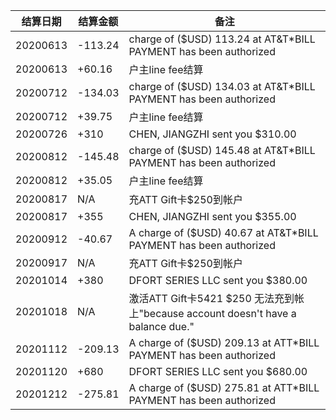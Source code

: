 结算日期|结算金额|备注
---|---|---
20200613|-113.24|charge of ($USD) 113.24 at AT&T*BILL PAYMENT has been authorized
20200613|+60.16|户主line fee结算
20200712|-134.03|charge of ($USD) 134.03 at AT&T*BILL PAYMENT has been authorized
20200712|+39.75|户主line fee结算
20200726|+310|CHEN, JIANGZHI sent you $310.00
20200812|-145.48|charge of ($USD) 145.48 at AT&T*BILL PAYMENT has been authorized
20200812|+35.05| 户主line fee结算
20200817|N/A|充ATT Gift卡$250到帐户
20200817|+355|CHEN, JIANGZHI sent you $355.00
20200912|-40.67|A charge of ($USD) 40.67 at AT&T*BILL PAYMENT has been authorized
20200917|N/A|充ATT Gift卡$250到帐户
20201014|+380|DFORT SERIES LLC sent you $380.00
20201018|N/A|激活ATT Gift卡5421 $250 无法充到帐上"because account doesn't have a balance due."
20201112|-209.13|A charge of ($USD) 209.13 at ATT*BILL PAYMENT has been authorized
20201120|+680|DFORT SERIES LLC sent you $680.00
20201212|-275.81|A charge of ($USD) 275.81 at ATT*BILL PAYMENT has been authorized
